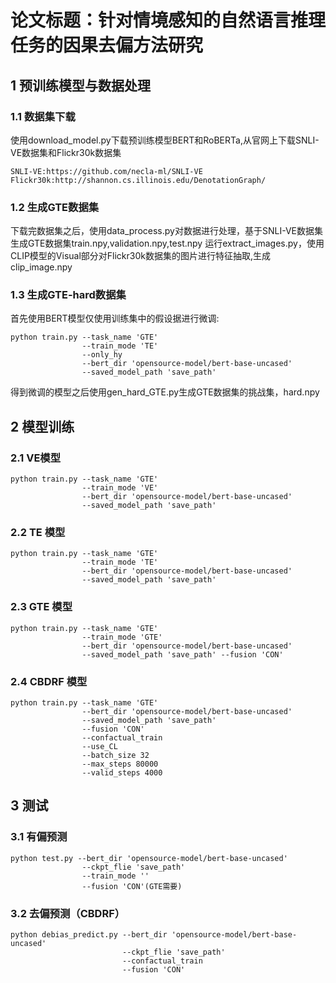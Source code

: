 # 论文标题：针对情境感知的自然语言推理任务的因果去偏方法研究
## 1 预训练模型与数据处理
### 1.1 数据集下载
使用download_model.py下载预训练模型BERT和RoBERTa,从官网上下载SNLI-VE数据集和Flickr30k数据集
```
SNLI-VE:https://github.com/necla-ml/SNLI-VE
Flickr30k:http://shannon.cs.illinois.edu/DenotationGraph/
```
### 1.2 生成GTE数据集
下载完数据集之后，使用data_process.py对数据进行处理，基于SNLI-VE数据集生成GTE数据集train.npy,validation.npy,test.npy
运行extract_images.py，使用CLIP模型的Visual部分对Flickr30k数据集的图片进行特征抽取,生成clip_image.npy
### 1.3 生成GTE-hard数据集
首先使用BERT模型仅使用训练集中的假设据进行微调:
```
python train.py --task_name 'GTE'
                --train_mode 'TE'
                --only_hy
                --bert_dir 'opensource-model/bert-base-uncased' 
                --saved_model_path 'save_path'
```
得到微调的模型之后使用gen_hard_GTE.py生成GTE数据集的挑战集，hard.npy
## 2 模型训练
### 2.1 VE模型
```
python train.py --task_name 'GTE' 
                --train_mode 'VE' 
                --bert_dir 'opensource-model/bert-base-uncased' 
                --saved_model_path 'save_path'
```
### 2.2 TE 模型
```
python train.py --task_name 'GTE' 
                --train_mode 'TE' 
                --bert_dir 'opensource-model/bert-base-uncased' 
                --saved_model_path 'save_path'
```
### 2.3 GTE 模型
```
python train.py --task_name 'GTE' 
                --train_mode 'GTE' 
                --bert_dir 'opensource-model/bert-base-uncased' 
                --saved_model_path 'save_path' --fusion 'CON'
```
### 2.4 CBDRF 模型
```
python train.py --task_name 'GTE' 
                --bert_dir 'opensource-model/bert-base-uncased' 
                --saved_model_path 'save_path' 
                --fusion 'CON' 
                --confactual_train 
                --use_CL
                --batch_size 32
                --max_steps 80000
                --valid_steps 4000
```
## 3 测试
### 3.1 有偏预测
```
python test.py --bert_dir 'opensource-model/bert-base-uncased' 
                --ckpt_flie 'save_path' 
                --train_mode '' 
                --fusion 'CON'(GTE需要)
```
### 3.2 去偏预测（CBDRF）
```
python debias_predict.py --bert_dir 'opensource-model/bert-base-uncased' 
                         --ckpt_flie 'save_path' 
                         --confactual_train
                         --fusion 'CON'
```
